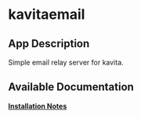 # kavitaemail

## App Description

Simple email relay server for kavita.

## Available Documentation

[**Installation Notes**](charts/incubator/kavitaemail/installation_notes)

